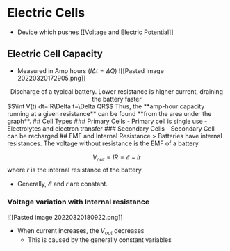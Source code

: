 # Electric Cells
- Device which pushes [[Voltage and Electric Potential]]
## Electric Cell Capacity
- Measured in Amp hours ($I\Delta t=\Delta Q$)
![[Pasted image 20220320172905.png]]
<center>Discharge of a typical battery. Lower resistance is higher current, draining the battery faster</center>
$$\int V(t) dt=IR\Delta t=\Delta QR$$
Thus, the **amp-hour capacity running at a given resistance** can be found **from the area under the graph**.
## Cell Types
### Primary Cells
- Primary cell is single use
- Electrolytes and electron transfer
### Secondary Cells
- Secondary Cell can be recharged
## EMF and Internal Resistance
> Batteries have internal resistances. The voltage without resistance is the EMF of a battery

$$V_{out}=IR=ℰ-Ir$$
where $r$ is the internal resistance of the battery.
- Generally, $ℰ$ and $r$ are constant.
### Voltage variation with Internal resistance
![[Pasted image 20220320180922.png]]
- When current increases, the $V_{out}$ decreases
	- This is caused by the generally constant variables
